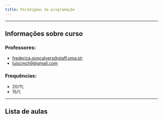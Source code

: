 ```yaml
---
title: Paradigmas da programação
---
```

---

## Informações sobre curso
### Professores:
+ frederica.goncalvers@staff.uma.pt;
+ luiscmch9@gmail.com


### Frequências:
+ 20/11;
+ 15/1;

---

## Lista de aulas

